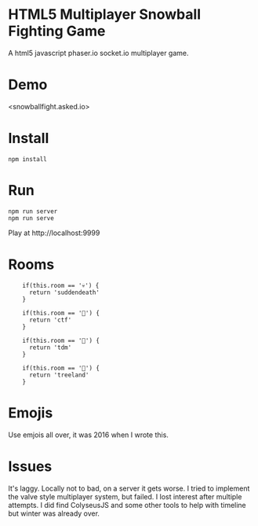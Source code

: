 # HTML5 Multiplayer Snowball Fighting Game
A html5 javascript phaser.io socket.io multiplayer game.

# Demo
<snowballfight.asked.io>

# Install
```
npm install
```

# Run
``` 
npm run server
npm run serve
```

Play at http://localhost:9999

# Rooms
```
    if(this.room == '💀') {
      return 'suddendeath'
    }

    if(this.room == '🎌') {
      return 'ctf'
    }

    if(this.room == '👥') {
      return 'tdm'
    }

    if(this.room == '🎄') {
      return 'treeland'
    }
```

# Emojis
Use emjois all over, it was 2016 when I wrote this.

# Issues
It's laggy. Locally not to bad, on a server it gets worse. I tried to implement the valve style multiplayer system, but failed. I lost interest after multiple attempts. I did find ColyseusJS and some other tools to help with timeline but winter was already over.

